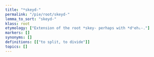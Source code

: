 ```yaml
---
title: "*skeyd-"
permalink: "/pie/root/skeyd-"
lemma_to_sort: "skeyd-"
klass: root
etymology: ["Extension of the root *skey- perhaps with *dʰeh₁-."]
markers: []
synonyms: []
definitions: [["to split, to divide"]]
topics: []
---
```


